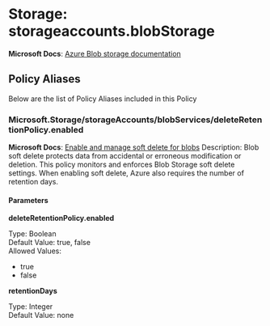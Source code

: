 # Storage: storageaccounts.blobStorage
**Microsoft Docs**: [Azure Blob storage documentation](https://docs.microsoft.com/en-us/azure/storage/blobs/)

## Policy Aliases
Below are the list of Policy Aliases included in this Policy

### Microsoft.Storage/storageAccounts/blobServices/deleteRetentionPolicy.enabled
**Microsoft Docs**: [Enable and manage soft delete for blobs](https://docs.microsoft.com/en-us/azure/storage/blobs/soft-delete-blob-enable?tabs=azure-portal)
Description: Blob soft delete protects data from accidental or erroneous modification or deletion. This policy monitors and enforces Blob Storage soft delete settings. When enabling soft delete, Azure also requires the number of retention days.<br>


#### Parameters
**deleteRetentionPolicy.enabled**

Type: Boolean <br>
Default Value: true, false <br>
Allowed Values:
* true
* false

**retentionDays**

Type: Integer <br>
Default Value: none <br>
